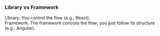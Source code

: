 ### Library vs Framework
Library: You control the flow (e.g., React).  
Framework: The framework controls the flow; you just follow its structure (e.g., Angular).